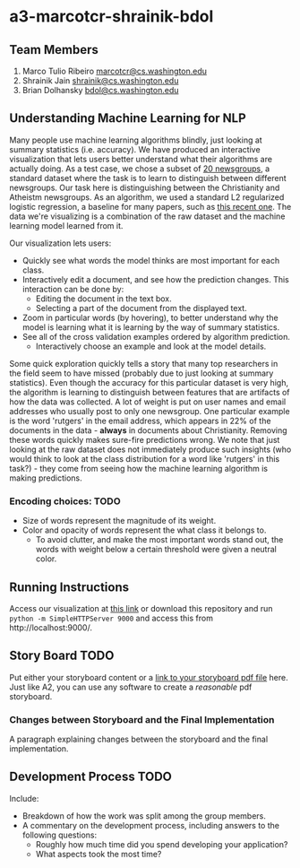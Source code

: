a3-marcotcr-shrainik-bdol
===============

## Team Members

1. Marco Tulio Ribeiro marcotcr@cs.washington.edu
2. Shrainik Jain shrainik@cs.washington.edu
3. Brian Dolhansky bdol@cs.washington.edu

## Understanding Machine Learning for NLP

Many people use machine learning algorithms blindly, just looking at summary statistics (i.e. accuracy). We have produced an interactive visualization that lets users better understand what their algorithms are actually doing. As a test case, we chose a subset of [20 newsgroups](http://qwone.com/~jason/20Newsgroups/), a standard dataset where the task is to learn to distinguish between different newsgroups. Our task here is distinguishing between the Christianity and Atheistm newsgroups. As an algorithm, we used a standard L2 regularized logistic regression, a baseline for many papers, such as [this recent one](http://www.cs.cmu.edu/~dyogatam/papers/yogatama+smith.icml2014.pdf). The data we're visualizing is a combination of the raw dataset and the machine learning model learned from it.

Our visualization lets users:
* Quickly see what words the model thinks are most important for each class.
* Interactively edit a document, and see how the prediction changes. This interaction can be done by:
    - Editing the document in the text box.
    - Selecting a part of the document from the displayed text.
* Zoom in particular words (by hovering), to better understand why the model is learning what it is learning by the way of summary statistics.
* See all of the cross validation examples ordered by algorithm prediction.
    - Interactively choose an example and look at the model details.

Some quick exploration quickly tells a story that many top researchers in the field seem to have missed (probably due to just looking at summary statistics). Even though the accuracy for this particular dataset is very high, the algorithm is learning to distinguish between features that are artifacts of how the data was collected. A lot of weight is put on user names and email addresses who usually post to only one newsgroup. One particular example is the word 'rutgers' in the email address, which appears in 22% of the documents in the data - **always** in documents about Christianity. Removing these words quickly makes sure-fire predictions wrong. We note that just looking at the raw dataset does not immediately produce such insights (who would think to look at the class distribution for a word like 'rutgers' in this task?) - they come from seeing how the machine learning algorithm is making predictions.

### Encoding choices: **TODO**
* Size of words represent the magnitude of its weight.
* Color and opacity of words represent the what class it belongs to. 
    - To avoid clutter, and make the most important words stand out, the words with weight below a certain threshold were given a neutral color.

## Running Instructions

Access our visualization at [this link](https://cse512-15s.github.io/a3-marcotcr-shrainik-bdol/) or download this repository and run `python -m SimpleHTTPServer 9000` and access this from http://localhost:9000/.


## Story Board **TODO**

Put either your storyboard content or a [link to your storyboard pdf file](storyboard.pdf?raw=true) here. Just like A2, you can use any software to create a *reasonable* pdf storyboard.


### Changes between Storyboard and the Final Implementation

A paragraph explaining changes between the storyboard and the final implementation.


## Development Process **TODO**

Include:
- Breakdown of how the work was split among the group members. 
- A commentary on the development process, including answers to the following questions: 
  - Roughly how much time did you spend developing your application?
  - What aspects took the most time?
